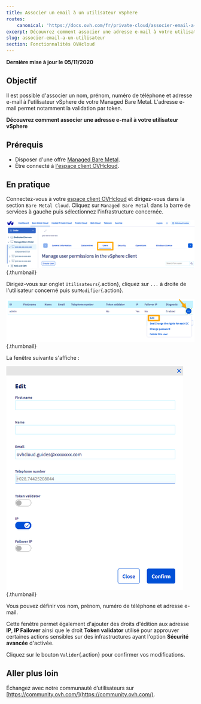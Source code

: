 ```yaml
---
title: Associer un email à un utilisateur vSphere
routes:
    canonical: 'https://docs.ovh.com/fr/private-cloud/associer-email-a-un-utilisateur/'
excerpt: Découvrez comment associer une adresse e-mail à votre utilisateur vSphere
slug: associer-email-a-un-utilisateur
section: Fonctionnalités OVHcloud
---
```


**Dernière mise à jour le 05/11/2020**

## Objectif

Il est possible d'associer un nom, prénom, numéro de téléphone et adresse e-mail à l'utilisateur vSphere de votre Managed Bare Metal. L'adresse e-mail permet notamment la validation par token.

**Découvrez comment associer une adresse e-mail à votre utilisateur vSphere**

## Prérequis

- Disposer d'une offre [Managed Bare Metal](https://www.ovhcloud.com/fr/managed-bare-metal/).
- Être connecté à [l'espace client OVHcloud](https://www.ovh.com/auth/?action=gotomanager).

## En pratique

Connectez-vous à votre [espace client OVHcloud](https://www.ovh.com/auth/?action=gotomanager) et dirigez-vous dans la section `Bare Metal Cloud`. Cliquez sur `Managed Bare Metal` dans la barre de services à gauche puis sélectionnez l'infrastructure concernée.

![utilisateur vsphere](images/addMailOnUser01.png){.thumbnail}

Dirigez-vous sur onglet `Utilisateurs`{.action}, cliquez sur `...` à droite de l'utilisateur concerné puis sur`Modifier`{.action}.

![utilisateur vsphere](images/addMailOnUser02.png){.thumbnail}

La fenêtre suivante s'affiche :

![utilisateur vsphere](images/addMailOnUser03.png){.thumbnail}

Vous pouvez définir vos nom, prénom, numéro de téléphone et adresse e-mail.

Cette fenêtre permet également d'ajouter des droits d'édition aux adresse **IP**, **IP Failover** ainsi que le droit **Token validator** utilisé pour approuver certaines actions sensibles sur des infrastructures ayant l'option **Sécurité avancée** d'activée.

Cliquez sur le bouton `Valider`{.action} pour confirmer vos modifications.

## Aller plus loin

Échangez avec notre communauté d’utilisateurs sur [https://community.ovh.com/](https://community.ovh.com/).
